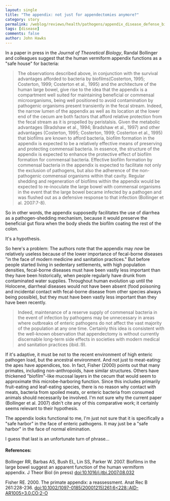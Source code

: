```yaml
---
layout: single 
title: "The appendix: not just for appendectomies anymore?" 
category: story
permalink: /weblog/reviews/health/pathogens/appendix_disease_defense_biofilm_2007.html
tags: [disease] 
comments: false 
author: John Hawks 
---
```



<p>
In a paper in press in the <i>Journal of Theoretical Biology</i>, Randal Bollinger and colleagues suggest that the human vermiform appendix functions as a "safe house" for bacteria: 
</p>

<blockquote>The observations described above, in conjunction with the survival advantages afforded to bacteria by biofilms(Costerton, 1995; Costerton, 1999; Costerton et al., 1995) and the architecture of the human large bowel, give rise to the idea that the appendix is a compartment well suited for maintaining beneficial or commensal microorganisms, being well positioned to avoid contamination by pathogenic organisms present transiently in the fecal stream. Indeed, the narrow lumen of the appendix as well as its location at the lower end of the cecum are both factors that afford relative protection from the fecal stream as it is propelled by peristalsis. Given the metabolic advantages (Bradshaw et al., 1994; Bradshaw et al., 1997) and other advantages (Costerton, 1995; Costerton, 1999; Costerton et al., 1995) that biofilms are known to afford bacteria, biofilm formation in the appendix is expected to be a relatively effective means of preserving and protecting commensal bacteria. In essence, the structure of the appendix is expected to enhance the protective effect of biofilm formation for commensal bacteria. Effective biofilm formation by commensal bacteria in the appendix is expected to facilitate not only the exclusion of pathogens, but also the adherence of the non-pathogenic commensal organisms within that cavity. Regular shedding and regeneration of biofilms within the appendix would be expected to re-inoculate the large bowel with commensal organisms in the event that the large bowel became infected by a pathogen and was flushed out as a defensive response to that infection (Bollinger et al. 2007:7-8).</blockquote>

<p>
So in other words, the appendix supposedly facilitates the use of diarrhea as a pathogen-shedding mechanism, because it would preserve the beneficial gut flora when the body sheds the biofilm coating the rest of the colon. 
</p>

<p>
It's a hypothesis. 
</p>

<p>
So here's a problem: The authors note that the appendix may <i>now</i> be relatively useless because of the lower importance of fecal-borne diseases "in the face of modern medicine and sanitation practices." But before people started living in sedentary settlements, with high population densities, fecal-borne diseases must have been vastly less important than they have been historically, when people regularly have drunk from contaminated water supplies. Throughout human evolution up until the Holocene, diarrheal diseases would not have been absent (food poisoning and incidental contact with fecal-borne disease from other species always being possible), but they must have been vastly less important than they have been recently.
</p>

<blockquote>Indeed, maintenance of a reserve supply of commensal bacteria in the event of infection by pathogens may be unnecessary in areas where outbreaks of enteric pathogens do not affect the vast majority of the population at any one time. Certainly this idea is consistent with the well-known observation that appendectomy is without currently discernable long-term side effects in societies with modern medical and sanitation practices (ibid.:9). </blockquote>

<p>
If it's adaptive, it must be not to the recent environment of high enteric pathogen load, but the ancestral environment. And not just to meat-eating: the apes have appendices, too. In fact, Fisher (2000) points out that many primates, including non-anthropoids, have similar structures. Others have thickened "biofilm"-like mucosal layers in the cecum that would seem to approximate this microbe-harboring function. Since this includes primarily fruit-eating and leaf-eating species, there is no reason why contact with meats, bacteria from spoiled meats, or enteric bacteria from consumed animals should necessarily be involved. I'm not sure why the current paper (Bollinger et al. 2007) didn't cite any of this comparative work; it certainly seems relevant to their hypothesis. 
</p>

<p>
The appendix looks functional to me, I'm just not sure that it is specifically a "safe harbor" in the face of enteric pathogens. It may just be a "safe harbor" in the face of normal elimination. 
</p>

<p>
I guess that last is an unfortunate turn of phrase...
</p>

<h4>References:</h4>

<p class="cite">Bollinger RR, Barbas AS, Bush EL, Lin SS, Parker W. 2007. Biofilms in the large bowel suggest an apparent function of the human vermiform appendix. J Theor Biol (in press) <a href="http://dx.doi.org/10.1016/j.jtbi.2007.08.032">doi:10.1016/j.jtbi.2007.08.032</a></p>

<p class="cite">Fisher RE. 2000. The primate appendix: a reassessment. Anat Rec B 261:228-236. <a href="http://dx.doi.org/10.1002/1097-0185(20001215)261:6<228::AID-AR1005>3.0.CO;2-O">doi:10.1002/1097-0185(20001215)261:6<228::AID-AR1005>3.0.CO;2-O</a></p>


